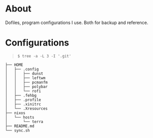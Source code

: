 # About

Dofiles, program configurations I use. Both for backup and reference.

# Configurations

 > `$ tree -a -L 3 -I '.git'`

```
├── HOME
│   ├── .config
│   │   ├── dunst
│   │   ├── leftwm
│   │   ├── pcmanfm
│   │   ├── polybar
│   │   └── rofi
│   ├── .fehbg
│   ├── .profile
│   ├── .xinitrc
│   └── .Xresources
├── nixos
│   └── hosts
│       └── terra
├── README.md
└── sync.sh
```

